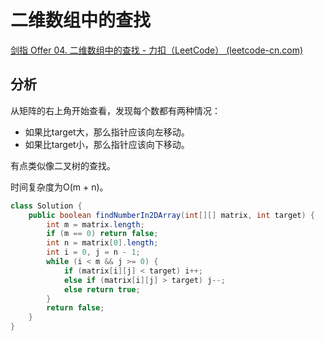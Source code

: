 # 二维数组中的查找

[剑指 Offer 04. 二维数组中的查找 - 力扣（LeetCode） (leetcode-cn.com)](https://leetcode-cn.com/problems/er-wei-shu-zu-zhong-de-cha-zhao-lcof/)

## 分析

从矩阵的右上角开始查看，发现每个数都有两种情况：

*   如果比target大，那么指针应该向左移动。
*   如果比target小，那么指针应该向下移动。

有点类似像二叉树的查找。

时间复杂度为O(m + n)。

```java
class Solution {
    public boolean findNumberIn2DArray(int[][] matrix, int target) {
        int m = matrix.length;
        if (m == 0) return false;
        int n = matrix[0].length;
        int i = 0, j = n - 1;
        while (i < m && j >= 0) {
            if (matrix[i][j] < target) i++;
            else if (matrix[i][j] > target) j--;
            else return true;
        }
        return false;
    }
}
```

